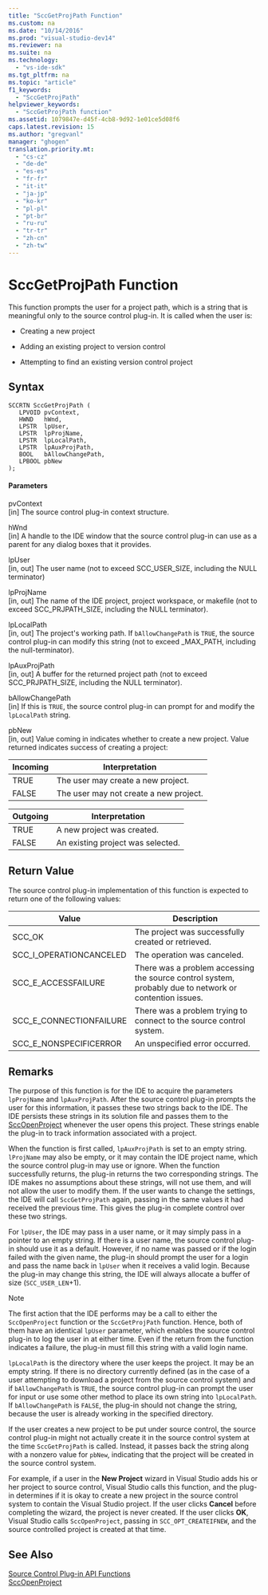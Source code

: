 ```yaml
---
title: "SccGetProjPath Function"
ms.custom: na
ms.date: "10/14/2016"
ms.prod: "visual-studio-dev14"
ms.reviewer: na
ms.suite: na
ms.technology: 
  - "vs-ide-sdk"
ms.tgt_pltfrm: na
ms.topic: "article"
f1_keywords: 
  - "SccGetProjPath"
helpviewer_keywords: 
  - "SccGetProjPath function"
ms.assetid: 1079847e-d45f-4cb8-9d92-1e01ce5d08f6
caps.latest.revision: 15
ms.author: "gregvanl"
manager: "ghogen"
translation.priority.mt: 
  - "cs-cz"
  - "de-de"
  - "es-es"
  - "fr-fr"
  - "it-it"
  - "ja-jp"
  - "ko-kr"
  - "pl-pl"
  - "pt-br"
  - "ru-ru"
  - "tr-tr"
  - "zh-cn"
  - "zh-tw"
---
```

# SccGetProjPath Function
This function prompts the user for a project path, which is a string that is meaningful only to the source control plug-in. It is called when the user is:  
  
-   Creating a new project  
  
-   Adding an existing project to version control  
  
-   Attempting to find an existing version control project  
  
## Syntax  
  
```cpp#  
SCCRTN SccGetProjPath (  
   LPVOID pvContext,  
   HWND   hWnd,  
   LPSTR  lpUser,  
   LPSTR  lpProjName,  
   LPSTR  lpLocalPath,  
   LPSTR  lpAuxProjPath,  
   BOOL   bAllowChangePath,  
   LPBOOL pbNew  
);  
```  
  
#### Parameters  
 pvContext  
 [in] The source control plug-in context structure.  
  
 hWnd  
 [in] A handle to the IDE window that the source control plug-in can use as a parent for any dialog boxes that it provides.  
  
 lpUser  
 [in, out] The user name (not to exceed SCC_USER_SIZE, including the NULL terminator)  
  
 lpProjName  
 [in, out] The name of the IDE project, project workspace, or makefile (not to exceed SCC_PRJPATH_SIZE, including the NULL terminator).  
  
 lpLocalPath  
 [in, out] The project's working path. If `bAllowChangePath` is `TRUE`, the source control plug-in can modify this string (not to exceed _MAX_PATH, including the null-terminator).  
  
 lpAuxProjPath  
 [in, out] A buffer for the returned project path (not to exceed SCC_PRJPATH_SIZE, including the NULL terminator).  
  
 bAllowChangePath  
 [in] If this is `TRUE`, the source control plug-in can prompt for and modify the `lpLocalPath` string.  
  
 pbNew  
 [in, out] Value coming in indicates whether to create a new project. Value returned indicates success of creating a project:  
  
|Incoming|Interpretation|  
|--------------|--------------------|  
|TRUE|The user may create a new project.|  
|FALSE|The user may not create a new project.|  
  
|Outgoing|Interpretation|  
|--------------|--------------------|  
|TRUE|A new project was created.|  
|FALSE|An existing project was selected.|  
  
## Return Value  
 The source control plug-in implementation of this function is expected to return one of the following values:  
  
|Value|Description|  
|-----------|-----------------|  
|SCC_OK|The project was successfully created or retrieved.|  
|SCC_I_OPERATIONCANCELED|The operation was canceled.|  
|SCC_E_ACCESSFAILURE|There was a problem accessing the source control system, probably due to network or contention issues.|  
|SCC_E_CONNECTIONFAILURE|There was a problem trying to connect to the source control system.|  
|SCC_E_NONSPECIFICERROR|An unspecified error occurred.|  
  
## Remarks  
 The purpose of this function is for the IDE to acquire the parameters `lpProjName` and `lpAuxProjPath`. After the source control plug-in prompts the user for this information, it passes these two strings back to the IDE. The IDE persists these strings in its solution file and passes them to the [SccOpenProject](../extensibility/sccopenproject-function.md) whenever the user opens this project. These strings enable the plug-in to track information associated with a project.  
  
 When the function is first called, `lpAuxProjPath` is set to an empty string. `lProjName` may also be empty, or it may contain the IDE project name, which the source control plug-in may use or ignore. When the function successfully returns, the plug-in returns the two corresponding strings. The IDE makes no assumptions about these strings, will not use them, and will not allow the user to modify them. If the user wants to change the settings, the IDE will call `SccGetProjPath` again, passing in the same values it had received the previous time. This gives the plug-in complete control over these two strings.  
  
 For `lpUser`, the IDE may pass in a user name, or it may simply pass in a pointer to an empty string. If there is a user name, the source control plug-in should use it as a default. However, if no name was passed or if the login failed with the given name, the plug-in should prompt the user for a login and pass the name back in `lpUser` when it receives a valid login. Because the plug-in may change this string, the IDE will always allocate a buffer of size (`SCC_USER_LEN`+1).  
  
> [!NOTE]
>  The first action that the IDE performs may be a call to either the `SccOpenProject` function or the `SccGetProjPath` function. Hence, both of them have an identical `lpUser` parameter, which enables the source control plug-in to log the user in at either time. Even if the return from the function indicates a failure, the plug-in must fill this string with a valid login name.  
  
 `lpLocalPath` is the directory where the user keeps the project. It may be an empty string. If there is no directory currently defined (as in the case of a user attempting to download a project from the source control system) and if `bAllowChangePath` is `TRUE`, the source control plug-in can prompt the user for input or use some other method to place its own string into `lpLocalPath`. If `bAllowChangePath` is `FALSE`, the plug-in should not change the string, because the user is already working in the specified directory.  
  
 If the user creates a new project to be put under source control, the source control plug-in might not actually create it in the source control system at the time `SccGetProjPath` is called. Instead, it passes back the string along with a nonzero value for `pbNew`, indicating that the project will be created in the source control system.  
  
 For example, if a user in the **New Project** wizard in Visual Studio adds his or her project to source control, Visual Studio calls this function, and the plug-in determines if it is okay to create a new project in the source control system to contain the Visual Studio project. If the user clicks **Cancel** before completing the wizard, the project is never created. If the user clicks **OK**, Visual Studio calls `SccOpenProject`, passing in `SCC_OPT_CREATEIFNEW`, and the source controlled project is created at that time.  
  
## See Also  
 [Source Control Plug-in API Functions](../extensibility/source-control-plug-in-api-functions.md)   
 [SccOpenProject](../extensibility/sccopenproject-function.md)